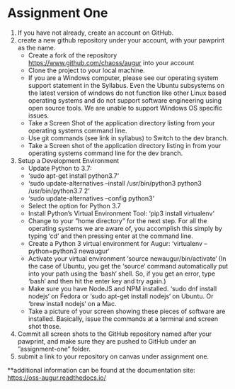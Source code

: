 # Assignment One
1. If you have not already, create an account on GitHub.
2. create a new github repository under your account, with your pawprint as the name.
    - Create a fork of the repository https://www.github.com/chaoss/augur into your account
    - Clone the project to your local machine.
    - If you are a Windows computer, please see our operating system support statement in the Syllabus. Even the Ubuntu subsystems on the latest version of windows do not function like other Linux based operating systems and do not support software engineering using open
    source tools. We are unable to support Windows OS specific issues.
    - Take a Screen Shot of the application directory listing from your operating systems command line.
    - Use git commands (see link in syllabus) to Switch to the dev branch.
    - Take a Screen shot of the application directory listing in from your operating systems command line for the dev branch.
3. Setup a Development Environment
    -  Update Python to 3.7:
     -  ‘sudo apt-get install python3.7‘
     -  ‘sudo update-alternatives –install /usr/bin/python3 python3 /usr/bin/python3.7 2‘
     - ‘sudo update-alternatives –config python3‘
     - Select the option for Python 3.7
    - Install Python’s Virtual Environment Tool: ‘pip3 install virtualenv‘
    -  Change to your ”home directory” for the next step. For all the operating systems we are
    aware of, you accomplish this simply by typing ‘cd‘ and then pressing enter at the command
    line.
    - Create a Python 3 virtual environment for Augur: ‘virtualenv –python=python3 newaugur‘
    - Activate your virtual environment ‘source newaugur/bin/activate‘ (In the case of Ubuntu,
    you get the ‘source‘ command automatically put into your path using the ‘bash‘ shell. So, if
    you get an error, type ‘bash‘ and then hit the enter key and try again.)
    - Make sure you have NodeJS and NPM installed. ‘sudo dnf install nodejs‘ on Fedora or
    ‘sudo apt-get install nodejs‘ on Ubuntu. Or ‘brew install nodejs‘ on a Mac.
    - Take a picture of your screen showing these pieces of software are installed. Basically, issue
    the commands at a terminal and screen shot those.
4. Commit all screen shots to the GitHub repository named after your pawprint, and make sure they
are pushed to GitHub under an ”assignment-one” folder.
5. submit a link to your repository on canvas under assignment one.

**additional information can be found at the documentation site: https://oss-augur.readthedocs.io/ 
